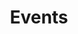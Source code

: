 ---
financial_year: 2015-16
slug: events
layout: events
years:
- [2015-16, /2015-16/events, active]
- [2016-17, /2016-17/events, link]
- [2017-18, /2017-18/events, link]
- [2018-19, /2018-19/events, link]
active: events
title: Events
nested: false
---